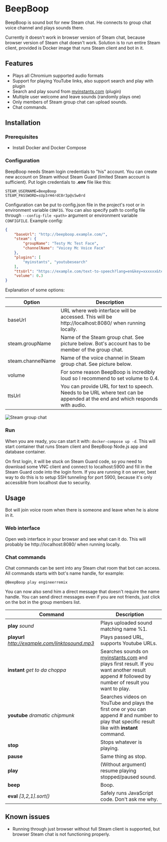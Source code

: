 # BeepBoop
BeepBoop is sound bot for new Steam chat. He connects to group chat voice channel and plays sounds there.

Currently it doesn't work in browser version of Steam chat, because browser version of Steam chat doesn't work. Solution is to run entire Steam client, provided is Docker image that runs Steam client and bot in it.

## Features
 * Plays all Chromium supported audio formats
 * Support for playing YouTube links, also support search and play with plugin
 * Search and play sound from [myinstants.com](https://www.myinstants.com/) (plugin)
 * Multiple user welcome and leave sounds (randomly plays one)
 * Only members of Steam group chat can upload sounds.
 * Chat commands.

## Installation

### Prerequisites
 * Install Docker and Docker Compose

### Configuration

BeepBoop needs Steam login credentials to "his" account. You can create new account on Steam without Steam Guard (limited Steam account is sufficient). Put login credentials to **.env** file like this:

```
STEAM_USERNAME=BeepBoop
STEAM_PASSWORD=sUp3rH4rdC0r3p@s5w0rd
```

Configuration can be put to config.json file in the project's root or in environment variable `CONFIG`. You can also specify path to config file through `--config-file <path>` argument or environment variable `CONFIGFILE`.
Example config:
```json
{
	"baseUrl": "http://beepboop.example.com/",
	"steam": {
		"groupName": "Testy Mc Test Face",
		"channelName": "Voicey Mc Voice Face"
	},
	"plugins": [
		"myinstants", "youtubesearch"
	],
	"ttsUrl": "https://example.com/text-to-speech?lang=en&key=xxxxxx&text=",
	"volume": 0.3
}
```
Explanation of some options:

Option | Description
------ | -----------
baseUrl| URL where web interface will be accessed. This will be http://localhost:8080/ when running locally.
steam.groupName | Name of the Steam group chat. See picture below. Bot's account has to be member of the group chat.
steam.channelName | Name of the voice channel in Steam group chat. See picture below.
volume | For some reason BeepBoop is incredibly loud so I recommend to set volume to 0.4.
ttsUrl | You can provide URL for text to speech. Needs to be URL where text can be appended at the end and which responds with audio.

![Steam group chat](https://i.imgur.com/sh6RMgU.png)

### Run

When you are ready, you can start it with: `docker-compose up -d`. This will start container that runs Steam client and BeepBoop Node.js app and database container.

On first login, it will be stuck on Steam Guard code, so you need to download some VNC client and connect to localhost:5900 and fill in the Steam Guard code into the login form. If you are running it on server, best way to do this is to setup SSH tunneling for port 5900, because it's only accessible from localhost due to security.

## Usage

Bot will join voice room when there is someone and leave when he is alone in it.

### Web interface

Open web interface in your browser and see what can it do. This will probably be http://localhost:8080/ when running locally.

### Chat commands
Chat commands can be sent into any Steam chat room that bot can access. All commands starts with bot's name handle, for example:
```
@BeepBoop play engineerremix
```

You can now also send him a direct message that doesn't require the name handle. You can send direct messages even if you are not friends, just click on the bot in the group members list.

Command | Description
------- | -----------
**play** *sound* | Plays uploaded sound matching name %1.
**playurl** *http://example.com/linktosound.mp3* | Plays passed URL, supports Youtube URLs.
**instant** *get to da choppa* | Searches sounds on [myinstants.com](https://www.myinstants.com/) and plays first result. If you want another result append # followed by number of result you want to play.
**youtube** *dramatic* *chipmunk* | Searches videos on YouTube and plays the first one or you can append # and number to play that specific result like with **instant** command.
**stop** | Stops whatever is playing.
**pause** | Same thing as stop.
**play** | (Without argument) resume playing stopped/paused sound.
**beep** | Boop.
**eval** *[3,2,1].sort()* | Safely runs JavaScript code. Don't ask me why.

## Known issues
 * Running through just browser without full Steam client is supported, but browser Steam chat is not functioning properly.